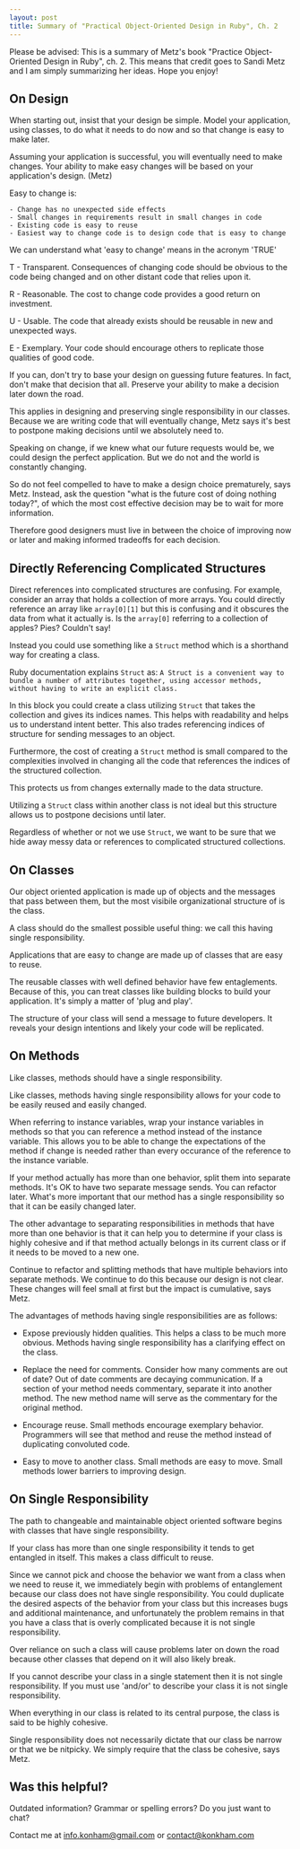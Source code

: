 ```yaml
---
layout: post
title: Summary of "Practical Object-Oriented Design in Ruby", Ch. 2
---
```


Please be advised: This is a summary of Metz's book "Practice Object-Oriented Design in Ruby", ch. 2. This means that credit goes to Sandi Metz and I am simply summarizing her ideas. Hope you enjoy!

## On Design

When starting out, insist that your design be simple. Model your application, using classes, to do what it needs to do now and so that change is easy to make later.

Assuming your application is successful, you will eventually need to make changes. Your ability to make easy changes will be based on your application's design. (Metz)

Easy to change is:

    - Change has no unexpected side effects
    - Small changes in requirements result in small changes in code
    - Existing code is easy to reuse
    - Easiest way to change code is to design code that is easy to change

We can understand what 'easy to change' means in the acronym 'TRUE'

T - Transparent. Consequences of changing code should be obvious to the code being changed and on other distant code that relies upon it.

R - Reasonable. The cost to change code provides a good return on investment. 

U - Usable. The code that already exists should be reusable in new and unexpected ways.

E - Exemplary. Your code should encourage others to replicate those qualities of good code.

If you can, don't try to base your design on guessing future features. In fact, don't make that decision that all. Preserve your ability to make a decision later down the road.

This applies in designing and preserving single responsibility in our classes. Because we are writing code that will eventually change, Metz says it's best to postpone making decisions until we absolutely need to.

Speaking on change, if we knew what our future requests would be, we could design the perfect application. But we do not and the world is constantly changing.

So do not feel compelled to have to make a design choice prematurely, says Metz. Instead, ask the question "what is the future cost of doing nothing today?", of which the most cost effective decision may be to wait for more information.

Therefore good designers must live in between the choice of improving now or later and making informed tradeoffs for each decision.

## Directly Referencing Complicated Structures

Direct references into complicated structures are confusing. For example, consider an array that holds a collection of more arrays. You could directly reference an array like `array[0][1]` but this is confusing and it obscures the data from what it actually is. Is the `array[0]` referring to a collection of apples? Pies? Couldn't say! 

Instead you could use something like a `Struct` method which is a shorthand way for creating a class. 

Ruby documentation explains `Struct` as: `A Struct is a convenient way to bundle a number of attributes together, using accessor methods, without having to write an explicit class.`

In this block you could create a class utilizing `Struct` that takes the collection and gives its indices names. This helps with readability and helps us to understand intent better. This also trades referencing indices of structure for sending messages to an object.

Furthermore, the cost of creating a `Struct` method is small compared to the complexities involved in changing all the code that references the indices of the structured collection.

This protects us from changes externally made to the data structure.

Utilizing a `Struct` class within another class is not ideal but this structure allows us to postpone decisions until later.

Regardless of whether or not we use `Struct`, we want to be sure that we hide away messy data or references to complicated structured collections.
## On Classes

Our object oriented application is made up of objects and the messages that pass between them, but the most visibile organizational structure of is the class.

A class should do the smallest possible useful thing: we call this having single responsibility.

Applications that are easy to change are made up of classes that are easy to reuse. 

The reusable classes with well defined behavior have few entaglements. Because of this, you can treat classes like building blocks to build your application. It's simply a matter of 'plug and play'.

The structure of your class will send a message to future developers. It reveals your design intentions and likely your code will be replicated.

## On Methods

Like classes, methods should have a single responsibility.

Like classes, methods having single responsibility allows for your code to be easily reused and easily changed.

When referring to instance variables, wrap your instance variables in methods so that you can reference a method instead of the instance variable. This allows you to be able to change the expectations of the method if change is needed rather than every occurance of the reference to the instance variable. 

If your method actually has more than one behavior, split them into separate methods. It's OK to have two separate message sends. You can refactor later. What's more important that our method has a single responsibility so that it can be easily changed later.

The other advantage to separating responsibilities in methods that have more than one behavior is that it can help you to determine if your class is highly cohesive and if that method actually belongs in its current class or if it needs to be moved to a new one.

Continue to refactor and splitting methods that have multiple behaviors into separate methods. We continue to do this because our design is not clear. These changes will feel small at first but the impact is cumulative, says Metz.

The advantages of methods having single responsibilities are as follows:

- Expose previously hidden qualities. This helps a class to be much more obvious. Methods having single responsibility has a clarifying effect on the class.

- Replace the need for comments. Consider how many comments are out of date? Out of date comments are decaying communication. If a section of your method needs commentary, separate it into another method. The new method name will serve as the commentary for the original method.

- Encourage reuse. Small methods encourage exemplary behavior. Programmers will see that method and reuse the method instead of duplicating convoluted code. 

- Easy to move to another class. Small methods are easy to move. Small methods lower barriers to improving design.

## On Single Responsibility

The path to changeable and maintainable object oriented software begins with classes that have single responsibility. 

If your class has more than one single responsibility it tends to get entangled in itself. This makes a class difficult to reuse.

Since we cannot pick and choose the behavior we want from a class when we need to reuse it, we immediately begin with problems of entanglement because our class does not have single responsibility. You could duplicate the desired aspects of the behavior from your class but this increases bugs and additional maintenance, and unfortunately the problem remains in that you have a class that is overly complicated because it is not single responsibility. 

Over reliance on such a class will cause problems later on down the road because other classes that depend on it will also likely break. 

If you cannot describe your class in a single statement then it is not single responsibility. If you must use 'and/or' to describe your class it is not single responsibility.

When everything in our class is related to its central purpose, the class is said to be highly cohesive.

Single responsibility does not necessarily dictate that our class be narrow or that we be nitpicky. We simply require that the class be cohesive, says Metz.

## Was this helpful?

Outdated information? Grammar or spelling errors? Do you just want to chat?

Contact me at [info.konham@gmail.com](mailto:info.konham@gmail.com) or [contact@konkham.com](mailto:contact@konkham.com)